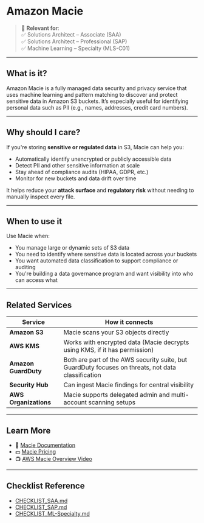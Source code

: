 # Amazon Macie

> 🔖 **Relevant for**:  
> ✅ Solutions Architect – Associate (SAA)  
> ✅ Solutions Architect – Professional (SAP)  
> ✅ Machine Learning – Specialty (MLS-C01)

---

## What is it?

Amazon Macie is a fully managed data security and privacy service that uses machine learning and pattern matching to discover and protect sensitive data in Amazon S3 buckets. It’s especially useful for identifying personal data such as PII (e.g., names, addresses, credit card numbers).

---

## Why should I care?

If you're storing **sensitive or regulated data** in S3, Macie can help you:

- Automatically identify unencrypted or publicly accessible data
- Detect PII and other sensitive information at scale
- Stay ahead of compliance audits (HIPAA, GDPR, etc.)
- Monitor for new buckets and data drift over time

It helps reduce your **attack surface** and **regulatory risk** without needing to manually inspect every file.

---

## When to use it

Use Macie when:

- You manage large or dynamic sets of S3 data
- You need to identify where sensitive data is located across your buckets
- You want automated data classification to support compliance or auditing
- You're building a data governance program and want visibility into who can access what

---

## Related Services

| Service | How it connects |
|---------|------------------|
| **Amazon S3** | Macie scans your S3 objects directly |
| **AWS KMS** | Works with encrypted data (Macie decrypts using KMS, if it has permission) |
| **Amazon GuardDuty** | Both are part of the AWS security suite, but GuardDuty focuses on threats, not data classification |
| **Security Hub** | Can ingest Macie findings for central visibility |
| **AWS Organizations** | Macie supports delegated admin and multi-account scanning setups |

---

## Learn More

- 📘 [Macie Documentation](https://docs.aws.amazon.com/macie/latest/user/what-is-macie.html)  
- 💵 [Macie Pricing](https://aws.amazon.com/macie/pricing/)  
- 📺 [AWS Macie Overview Video](https://www.youtube.com/watch?v=nk3yRfG7Rhk)

---

## Checklist Reference

- [CHECKLIST_SAA.md](../CERTIFICATION_GUIDES/CHECKLIST_SAA.md)  
- [CHECKLIST_SAP.md](../CERTIFICATION_GUIDES/CHECKLIST_SAP.md)  
- [CHECKLIST_ML-Specialty.md](../CERTIFICATION_GUIDES/CHECKLIST_ML-Specialty.md)
